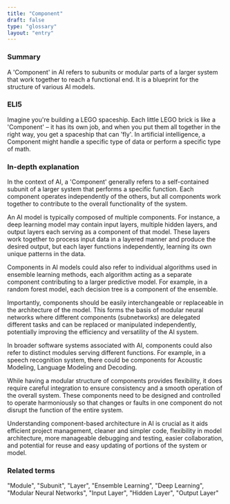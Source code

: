 ```yaml
---
title: "Component"
draft: false
type: "glossary"
layout: "entry"
---
```


### Summary
A 'Component' in AI refers to subunits or modular parts of a larger system that work together to reach a functional end. It is a blueprint for the structure of various AI models. 

### ELI5
Imagine you're building a LEGO spaceship. Each little LEGO brick is like a 'Component' – it has its own job, and when you put them all together in the right way, you get a spaceship that can 'fly'. In artificial intelligence, a Component might handle a specific type of data or perform a specific type of math.

### In-depth explanation
In the context of AI, a 'Component' generally refers to a self-contained subunit of a larger system that performs a specific function. Each component operates independently of the others, but all components work together to contribute to the overall functionality of the system.

An AI model is typically composed of multiple components. For instance, a deep learning model may contain input layers, multiple hidden layers, and output layers each serving as a component of that model. These layers work together to process input data in a layered manner and produce the desired output, but each layer functions independently, learning its own unique patterns in the data.

Components in AI models could also refer to individual algorithms used in ensemble learning methods, each algorithm acting as a separate component contributing to a larger predictive model. For example, in a random forest model, each decision tree is a component of the ensemble. 

Importantly, components should be easily interchangeable or replaceable in the architecture of the model. This forms the basis of modular neural networks where different components (subnetworks) are delegated different tasks and can be replaced or manipulated independently, potentially improving the efficiency and versatility of the AI system.

In broader software systems associated with AI, components could also refer to distinct modules serving different functions. For example, in a speech recognition system, there could be components for Acoustic Modeling, Language Modeling and Decoding.

While having a modular structure of components provides flexibility, it does require careful integration to ensure consistency and a smooth operation of the overall system. These components need to be designed and controlled to operate harmoniously so that changes or faults in one component do not disrupt the function of the entire system.

Understanding component-based architecture in AI is crucial as it aids efficient project management, cleaner and simpler code, flexibility in model architecture, more manageable debugging and testing, easier collaboration, and potential for reuse and easy updating of portions of the system or model.

### Related terms
"Module", "Subunit", "Layer", "Ensemble Learning", "Deep Learning", "Modular Neural Networks", "Input Layer", "Hidden Layer", "Output Layer"
